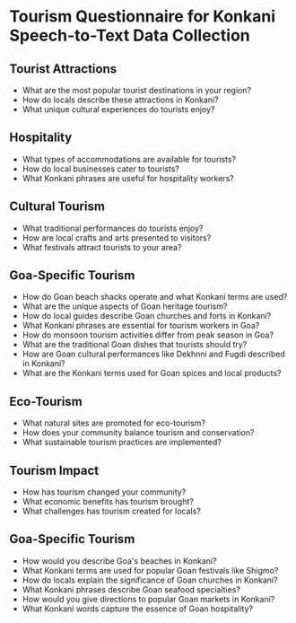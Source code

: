 # Tourism Questionnaire for Konkani Speech-to-Text Data Collection

## Tourist Attractions

- What are the most popular tourist destinations in your region?
- How do locals describe these attractions in Konkani?
- What unique cultural experiences do tourists enjoy?

## Hospitality

- What types of accommodations are available for tourists?
- How do local businesses cater to tourists?
- What Konkani phrases are useful for hospitality workers?

## Cultural Tourism

- What traditional performances do tourists enjoy?
- How are local crafts and arts presented to visitors?
- What festivals attract tourists to your area?

## Goa-Specific Tourism

- How do Goan beach shacks operate and what Konkani terms are used?
- What are the unique aspects of Goan heritage tourism?
- How do local guides describe Goan churches and forts in Konkani?
- What Konkani phrases are essential for tourism workers in Goa?
- How do monsoon tourism activities differ from peak season in Goa?
- What are the traditional Goan dishes that tourists should try?
- How are Goan cultural performances like Dekhnni and Fugdi described in Konkani?
- What are the Konkani terms used for Goan spices and local products?

## Eco-Tourism

- What natural sites are promoted for eco-tourism?
- How does your community balance tourism and conservation?
- What sustainable tourism practices are implemented?

## Tourism Impact

- How has tourism changed your community?
- What economic benefits has tourism brought?
- What challenges has tourism created for locals?

## Goa-Specific Tourism

- How would you describe Goa's beaches in Konkani?
- What Konkani terms are used for popular Goan festivals like Shigmo?
- How do locals explain the significance of Goan churches in Konkani?
- What Konkani phrases describe Goan seafood specialties?
- How would you give directions to popular Goan markets in Konkani?
- What Konkani words capture the essence of Goan hospitality?
